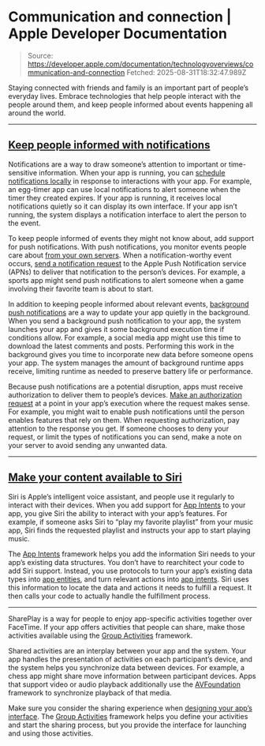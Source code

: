 # Communication and connection | Apple Developer Documentation

> Source: https://developer.apple.com/documentation/technologyoverviews/communication-and-connection
> Fetched: 2025-08-31T18:32:47.989Z

Staying connected with friends and family is an important part of people’s everyday lives. Embrace technologies that help people interact with the people around them, and keep people informed about events happening all around the world.

---

## [Keep people informed with notifications](https://developer.apple.com/documentation/technologyoverviews/communication-and-connection#Keep-people-informed-with-notifications)

Notifications are a way to draw someone’s attention to important or time-sensitive information. When your app is running, you can [schedule notifications locally](https://developer.apple.com/documentation/UserNotifications/scheduling-a-notification-locally-from-your-app) in response to interactions with your app. For example, an egg-timer app can use local notifications to alert someone when the timer they created expires. If your app is running, it receives local notifications quietly so it can display its own interface. If your app isn’t running, the system displays a notification interface to alert the person to the event.

To keep people informed of events they might not know about, add support for push notifications. With push notifications, you monitor events people care about [from your own servers](https://developer.apple.com/documentation/UserNotifications/setting-up-a-remote-notification-server). When a notification-worthy event occurs, [send a notification request](https://developer.apple.com/documentation/UserNotifications/sending-notification-requests-to-apns) to the Apple Push Notification service (APNs) to deliver that notification to the person’s devices. For example, a sports app might send push notifications to alert someone when a game involving their favorite team is about to start.

In addition to keeping people informed about relevant events, [background push notifications](https://developer.apple.com/documentation/UserNotifications/implementing-background-push-notifications) are a way to update your app quietly in the background. When you send a background push notification to your app, the system launches your app and gives it some background execution time if conditions allow. For example, a social media app might use this time to download the latest comments and posts. Performing this work in the background gives you time to incorporate new data before someone opens your app. The system manages the amount of background runtime apps receive, limiting runtime as needed to preserve battery life or performance.

Because push notifications are a potential disruption, apps must receive authorization to deliver them to people’s devices. [Make an authorization request](https://developer.apple.com/documentation/UserNotifications/asking-permission-to-use-notifications) at a point in your app’s execution where the request makes sense. For example, you might wait to enable push notifications until the person enables features that rely on them. When requesting authorization, pay attention to the response you get. If someone chooses to deny your request, or limit the types of notifications you can send, make a note on your server to avoid sending any unwanted data.

---

## [Make your content available to Siri](https://developer.apple.com/documentation/technologyoverviews/communication-and-connection#Make-your-content-available-to-Siri)

Siri is Apple’s intelligent voice assistant, and people use it regularly to interact with their devices. When you add support for [App Intents](https://developer.apple.com/documentation/AppIntents) to your app, you give Siri the ability to interact with your app’s features. For example, if someone asks Siri to “play my favorite playlist” from your music app, Siri finds the requested playlist and instructs your app to start playing music.

The [App Intents](https://developer.apple.com/documentation/AppIntents) framework helps you add the information Siri needs to your app’s existing data structures. You don’t have to rearchitect your code to add Siri support. Instead, you use protocols to turn your app’s existing data types into [app entities](https://developer.apple.com/documentation/AppIntents/app-entities), and turn relevant actions into [app intents](https://developer.apple.com/documentation/AppIntents/app-intents). Siri uses this information to locate the data and actions it needs to fulfill a request. It then calls your code to actually handle the fulfillment process.

---

SharePlay is a way for people to enjoy app-specific activities together over FaceTime. If your app offers activities that people can share, make those activities available using the [Group Activities](https://developer.apple.com/documentation/GroupActivities) framework.

Shared activities are an interplay between your app and the system. Your app handles the presentation of activities on each participant’s device, and the system helps you synchronize data between devices. For example, a chess app might share move information between participant devices. Apps that support video or audio playback additionally use the [AVFoundation](https://developer.apple.com/documentation/AVFoundation) framework to synchronize playback of that media.

Make sure you consider the sharing experience when [designing your app’s interface](https://developer.apple.com/design/Human-Interface-Guidelines/shareplay). The [Group Activities](https://developer.apple.com/documentation/GroupActivities) framework helps you define your activities and start the sharing process, but you provide the interface for launching and using those activities.
